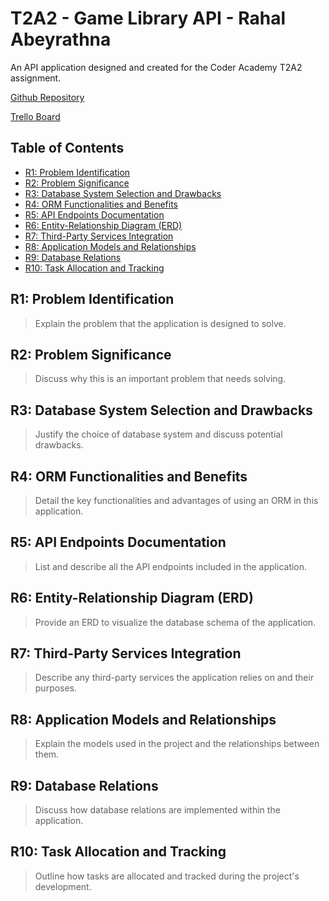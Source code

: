# T2A2 - Game Library API - Rahal Abeyrathna

An API application designed and created for the Coder Academy T2A2 assignment.

[Github Repository](https://github.com/RAbeyrathna/T2A2-Game-Library-API)

[Trello Board](https://trello.com/b/5PyPfbK5/t2a2-game-library-api)

## Table of Contents

- [R1: Problem Identification](#r1-problem-identification)
- [R2: Problem Significance](#r2-problem-significance)
- [R3: Database System Selection and Drawbacks](#r3-database-system-selection-and-drawbacks)
- [R4: ORM Functionalities and Benefits](#r4-orm-functionalities-and-benefits)
- [R5: API Endpoints Documentation](#r5-api-endpoints-documentation)
- [R6: Entity-Relationship Diagram (ERD)](#r6-entity-relationship-diagram-erd)
- [R7: Third-Party Services Integration](#r7-third-party-services-integration)
- [R8: Application Models and Relationships](#r8-application-models-and-relationships)
- [R9: Database Relations](#r9-database-relations)
- [R10: Task Allocation and Tracking](#r10-task-allocation-and-tracking)

## R1: Problem Identification

> Explain the problem that the application is designed to solve.

## R2: Problem Significance

> Discuss why this is an important problem that needs solving.

## R3: Database System Selection and Drawbacks

> Justify the choice of database system and discuss potential drawbacks.

## R4: ORM Functionalities and Benefits

> Detail the key functionalities and advantages of using an ORM in this application.

## R5: API Endpoints Documentation

> List and describe all the API endpoints included in the application.

## R6: Entity-Relationship Diagram (ERD)

> Provide an ERD to visualize the database schema of the application.

## R7: Third-Party Services Integration

> Describe any third-party services the application relies on and their purposes.

## R8: Application Models and Relationships

> Explain the models used in the project and the relationships between them.

## R9: Database Relations

> Discuss how database relations are implemented within the application.

## R10: Task Allocation and Tracking

> Outline how tasks are allocated and tracked during the project's development.
